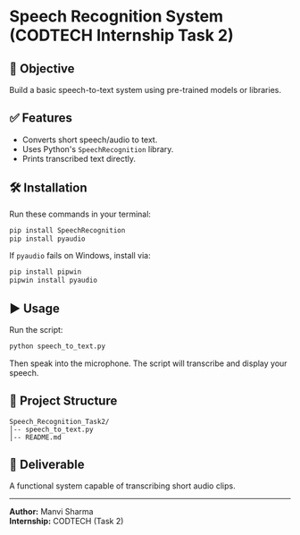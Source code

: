 # Speech Recognition System (CODTECH Internship Task 2)

## 📌 Objective
Build a basic speech-to-text system using pre-trained models or libraries.

## ✅ Features
- Converts short speech/audio to text.
- Uses Python's `SpeechRecognition` library.
- Prints transcribed text directly.

## 🛠️ Installation
Run these commands in your terminal:

```bash
pip install SpeechRecognition
pip install pyaudio
```

If `pyaudio` fails on Windows, install via:
```bash
pip install pipwin
pipwin install pyaudio
```

## ▶️ Usage
Run the script:

```bash
python speech_to_text.py
```

Then speak into the microphone. The script will transcribe and display your speech.

## 📂 Project Structure
```
Speech_Recognition_Task2/
│-- speech_to_text.py
│-- README.md
```

## 🎯 Deliverable
A functional system capable of transcribing short audio clips.

---
**Author:** Manvi Sharma  
**Internship:** CODTECH (Task 2)
